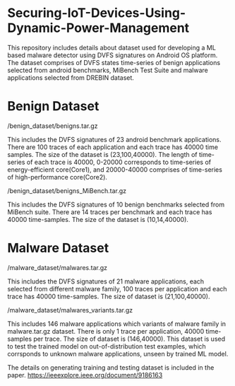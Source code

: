 # Securing-IoT-Devices-Using-Dynamic-Power-Management
This repository includes details about dataset used for developing a ML based malware detector using DVFS signatures on Android OS platform. The dataset comprises of DVFS states time-series of benign applications selected from android benchmarks, MiBench Test Suite and malware applications selected from DREBIN dataset.

# Benign Dataset

/benign_dataset/benigns.tar.gz

This includes the DVFS signatures of 23 android benchmark applications. There are 100 traces of each application and each trace has 40000 time samples. The size of the dataset is (23,100,40000). The length of time-series of each trace is 40000, 0-20000 corresponds to time-series of energy-efficient core(Core1), and 20000-40000 comprises of time-series of high-performance core(Core2).

/benign_dataset/benigns_MiBench.tar.gz

This includes the DVFS signatures of 10 benign benchmarks selected from MiBench suite. There are 14 traces per benchmark and each trace has 40000 time-samples. The size of the dataset is (10,14,40000).

# Malware Dataset

/malware_dataset/malwares.tar.gz

This includes the DVFS signatures of 21 malware applications, each selected from different malware family, 100 traces per application and each trace has 40000 time-samples. The size of dataset is (21,100,40000). 

/malware_dataset/malwares_variants.tar.gz

This includes 146 malware applications which variants of malware family in malware.tar.gz dataset. There is only 1 trace per application, 40000 time-samples per trace. The size of dataset is (146,40000). This dataset is used to test the trained model on out-of-distribution test examples, which corrsponds to unknown malware applications, unseen by trained ML model. 


The details on generating training and testing dataset is included in the paper.
https://ieeexplore.ieee.org/document/9186163
